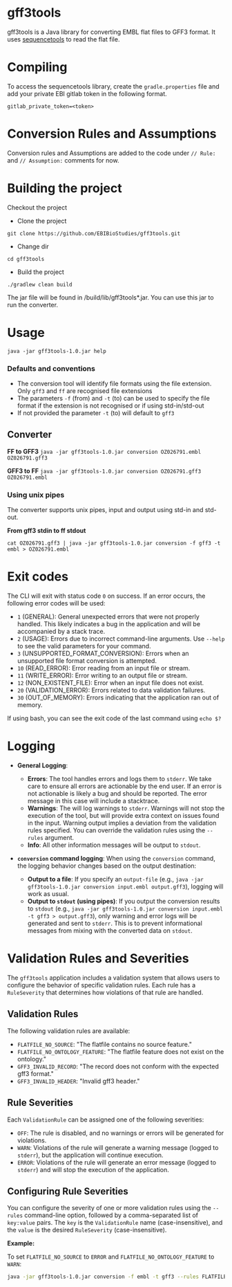 # gff3tools

gff3tools is a Java library for converting EMBL flat files to GFF3 format. 
It uses [sequencetools](https://github.com/enasequence/sequencetools) to read the flat file.

# Compiling
To access the sequencetools library, create the `gradle.properties` file and add your private 
EBI gitlab token in the following format.   

```gitlab_private_token=<token>```

# Conversion Rules and Assumptions

Conversion rules and Assumptions are added to the code under `// Rule: ` and `// Assumption:` comments for now. 

# Building the project
Checkout the project
* Clone the project

```git clone https://github.com/EBIBioStudies/gff3tools.git```
* Change dir

```cd gff3tools```

* Build the project 

```./gradlew clean build``` 

The jar file will be found in /build/lib/gff3tools*.jar. You can use this jar to run the converter.

# Usage 

```java -jar gff3tools-1.0.jar help```


### Defaults and conventions

- The conversion tool will identify file formats using the file extension. Only `gff3` and `ff` are recognised file extensions
- The parameters `-f` (from) and `-t` (to)  can be used to specify the file format if the extension is not recognised or if using std-in/std-out
- If not provided the parameter `-t` (to) will default to `gff3`

## Converter

**FF to GFF3**
```java -jar gff3tools-1.0.jar conversion OZ026791.embl OZ026791.gff3```

**GFF3 to FF**
```java -jar gff3tools-1.0.jar conversion OZ026791.gff3 OZ026791.embl```

### Using unix pipes

The converter supports unix pipes, input and output using std-in and std-out.

**From gff3 stdin to ff stdout**

```cat OZ026791.gff3 | java -jar gff3tools-1.0.jar conversion -f gff3 -t embl > OZ026791.embl```

# Exit codes

The CLI will exit with status code `0` on success. If an error occurs, the following error codes will be used:

- `1` (GENERAL): General unexpected errors that were not properly handled. This likely indicates a bug in the application and will be accompanied by a stack trace.
- `2` (USAGE): Errors due to incorrect command-line arguments. Use `--help` to see the valid parameters for your command.
- `3` (UNSUPPORTED_FORMAT_CONVERSION): Errors when an unsupported file format conversion is attempted.
- `10` (READ_ERROR): Error reading from an input file or stream.
- `11` (WRITE_ERROR): Error writing to an output file or stream.
- `12` (NON_EXISTENT_FILE): Error when an input file does not exist.
- `20` (VALIDATION_ERROR): Errors related to data validation failures.
- `30` (OUT_OF_MEMORY): Errors indicating that the application ran out of memory.

If using bash, you can see the exit code of the last command using `echo $?`

# Logging

- **General Logging**: 
    - **Errors**: The tool handles errors and logs them to `stderr`. We take care to ensure all errors are actionable by the end user. If an error is not actionable is likely a bug and should be reported. The error message in this case will include a stacktrace. 
    - **Warnings**: The will log warnings to `stderr`. Warnings will not stop the execution of the tool, but will provide extra context on issues found in the input. Warning output implies a deviation from the validation rules specified. You can override the validation rules using the `--rules` argument.
    - **Info**: All other information messages will be output to `stdout`.

- **`conversion` command logging**: When using the `conversion` command, the logging behavior changes based on the output destination:
    - **Output to a file**: If you specify an `output-file` (e.g., `java -jar gff3tools-1.0.jar conversion input.embl output.gff3`), logging will work as usual.
    - **Output to `stdout` (using pipes)**: If you output the conversion results to `stdout` (e.g., `java -jar gff3tools-1.0.jar conversion input.embl -t gff3 > output.gff3`), only warning and error logs will be generated and sent to `stderr`. This is to prevent informational messages from mixing with the converted data on `stdout`.

# Validation Rules and Severities

The `gff3tools` application includes a validation system that allows users to configure the behavior of specific validation rules. Each rule has a `RuleSeverity` that determines how violations of that rule are handled.

## Validation Rules

The following validation rules are available:

- `FLATFILE_NO_SOURCE`: "The flatfile contains no source feature."
- `FLATFILE_NO_ONTOLOGY_FEATURE`: "The flatfile feature does not exist on the ontology."
- `GFF3_INVALID_RECORD`: "The record does not conform with the expected gff3 format."
- `GFF3_INVALID_HEADER`: "Invalid gff3 header."

## Rule Severities

Each `ValidationRule` can be assigned one of the following severities:

- `OFF`: The rule is disabled, and no warnings or errors will be generated for violations.
- `WARN`: Violations of the rule will generate a warning message (logged to `stderr`), but the application will continue execution.
- `ERROR`: Violations of the rule will generate an error message (logged to `stderr`) and will stop the execution of the application.

## Configuring Rule Severities

You can configure the severity of one or more validation rules using the `--rules` command-line option, followed by a comma-separated list of `key:value` pairs. The `key` is the `ValidationRule` name (case-insensitive), and the `value` is the desired `RuleSeverity` (case-insensitive).

**Example:**

To set `FLATFILE_NO_SOURCE` to `ERROR` and `FLATFILE_NO_ONTOLOGY_FEATURE` to `WARN`:

```bash
java -jar gff3tools-1.0.jar conversion -f embl -t gff3 --rules FLATFILE_NO_SOURCE:ERROR,FLATFILE_NO_ONTOLOGY_FEATURE:WARN input.embl output.gff3
```
